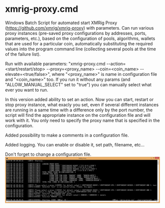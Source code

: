 # xmrig-proxy.cmd
Windows Batch Script for automated start XMRig Proxy (https://github.com/xmrig/xmrig-proxy) with parameters. Can run various proxy instances (pre-saved proxy configurations by addresses, ports, parameters, etc.), based on the configuration of pools, algorithms, wallets that are used for a particular coin, automatically substituting the required values into the program command line (collecting several pools at the time of the failure list).

Run with available parameters: "xmrig-proxy.cmd --action=<start/restart/stop> --proxy=<proxy_name> --coin=<coin_name> --elevate=<true/false>", where "<proxy_name>" is name in configuration file and "<coin_name>" too.
If you run it without any params (and "ALLOW_MANUAL_SELECT" set to "true") you can manually select what ever you want to run.

In this version added ability to set an action. Now you can start, restart or stop proxy instance, what exacly you set, even if several different instances are running in a same time with a difference only by the port number, the script will find the appropriate instance on the configuration file and will work with it. You only need to specify the proxy name that is specified in the configuration.

Added possibility to make a comments in a configuration file.

Added logging. You can enable or disable it, set path, filename, etc...

Don't forget to change a configuration file.
![xmrig-proxy.cmd](https://github.com/equuleus/XMRIG/blob/master/XMRIG-PROXY/screenshots/xmrig-proxy.cmd.png?raw=true "xmrig-proxy.cmd")
